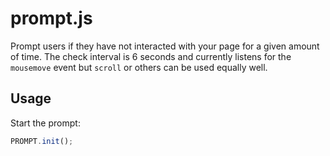 # prompt.js
Prompt users if they have not interacted with your page for a given amount of time. The check interval is 6 seconds and currently listens for the `mousemove` event but `scroll` or others can be used equally well.

## Usage

Start the prompt:

```js
PROMPT.init();
```